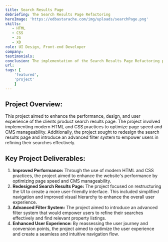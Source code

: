 ```yaml
---
title: Search Results Page
debriefing: The Search Results Page Refactoring
heroImage: 'https://edbastarache.com/img/uploads/searchPage.png'
skills:
   - HTML
   - CSS
   - JS
   - XD
role: UI Design, Front-end Developer
company: 
testimonials:
conclusion: The implementation of the Search Results Page Refactoring project is expected to bring significant improvements to the client's website. The redesigned search results page, modern HTML and CSS implementation, advanced filter system, and enhanced user experience are anticipated to drive increased user engagement and improved conversion rates. The project has successfully leveraged competitor analysis and valuable research insights to ensure that the client's website stands out from the competition.
url:
tags: [
	'featured',
	'project'
	]
---
```


## Project Overview:
This project aimed to enhance the performance, design, and user experience of the clients product search results page. The project involved implementing modern HTML and CSS practices to optimize page speed and CMS manageability. Additionally, the project sought to redesign the search results page and introduce an advanced filter system to empower users in refining their searches effectively.

## Key Project Deliverables:
1. **Improved Performance:** Through the use of modern HTML and CSS practices, the project aimed to enhance the website's performance by optimizing page speed and CMS manageability.
2. **Redesigned Search Results Page:** The project focused on restructuring the UI to create a more user-friendly interface. This included simplified navigation and improved visual hierarchy to enhance the overall user experience.
3. **Advanced Filter System:** The project aimed to introduce an advanced filter system that would empower users to refine their searches effectively and find relevant property listings.
4. **Enhanced User Experience:** By reassessing the user journey and conversion points, the project aimed to optimize the user experience and create a seamless and intuitive navigation flow.


